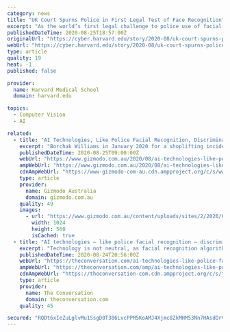 ```yaml
---
category: news
title: "UK Court Spurns Police in First Legal Test of Face Recognition"
excerpt: "As the world’s first legal challenge to police use of facial-recognition technology, the decision by the Court of Appeal has established an important precedent,” she said. “Other authorities will think again before rolling out similar technologies,"
publishedDateTime: 2020-08-25T18:57:00Z
originalUrl: "https://cyber.harvard.edu/story/2020-08/uk-court-spurns-police-first-legal-test-face-recognition"
webUrl: "https://cyber.harvard.edu/story/2020-08/uk-court-spurns-police-first-legal-test-face-recognition"
type: article
quality: 19
heat: -1
published: false

provider:
  name: Harvard Medical School
  domain: harvard.edu

topics:
  - Computer Vision
  - AI

related:
  - title: "AI Technologies, Like Police Facial Recognition, Discriminate Against People of Colour"
    excerpt: "Borchak Williams in January 2020 for a shoplifting incident that had taken place two years earlier. Even though Williams had nothing to do with the incident, facial recognition technology used by Michigan State Police “matched” his face with a grainy image obtained from an"
    publishedDateTime: 2020-08-25T09:00:00Z
    webUrl: "https://www.gizmodo.com.au/2020/08/ai-technologies-like-police-facial-recognition-discriminate-against-people-of-colour/"
    ampWebUrl: "https://www.gizmodo.com.au/2020/08/ai-technologies-like-police-facial-recognition-discriminate-against-people-of-colour/amp/"
    cdnAmpWebUrl: "https://www-gizmodo-com-au.cdn.ampproject.org/c/s/www.gizmodo.com.au/2020/08/ai-technologies-like-police-facial-recognition-discriminate-against-people-of-colour/amp/"
    type: article
    provider:
      name: Gizmodo Australia
      domain: gizmodo.com.au
    quality: 49
    images:
      - url: "https://www.gizmodo.com.au/content/uploads/sites/2/2020/08/25/algorithm-facial-recognition-1024x560.png"
        width: 1024
        height: 560
        isCached: true
  - title: "AI technologies — like police facial recognition — discriminate against people of colour"
    excerpt: "Technology is not neutral, as facial recognition algorithms and predictive policing have shown us. Algorithms discriminate by design, reflecting and reinforcing pre-existing biases."
    publishedDateTime: 2020-08-24T20:56:00Z
    webUrl: "https://theconversation.com/ai-technologies-like-police-facial-recognition-discriminate-against-people-of-colour-143227"
    ampWebUrl: "https://theconversation.com/amp/ai-technologies-like-police-facial-recognition-discriminate-against-people-of-colour-143227"
    cdnAmpWebUrl: "https://theconversation-com.cdn.ampproject.org/c/s/theconversation.com/amp/ai-technologies-like-police-facial-recognition-discriminate-against-people-of-colour-143227"
    type: article
    provider:
      name: The Conversation
      domain: theconversation.com
    quality: 45

secured: "RQDt6xIeZuLglvMu1SsgD0T386LvcPPM5KoAMJ4Xjmc8ZkMHM53Nn7HAsdOrVkSC+AF5s//s3VTHq6dT+4cUjJZVaLnoXTXvoSBZd4YT1pVUTCWKa1FlEedq4dbgTHdXdH4PuorExm4rSqQYpkg7p03TeXTWmtKOV3J8xAYa1cW3aHkjL9HxIW51UgcDAUc729IHSIk4whSqB1o0bU9kFrXSnoiB+3blvarAzardpQ6St/N670eLfu6LZTNEbaE07QmZhhZnBgmUYJgzNG5J14jMaBesQfwRYPW0CjTKoaoowKfxwJazIK617eGov3bXgJqHkCjyX4cGEDpuJHDPNA==;t/9/S3cSORXqiSfZoClmrg=="
---
```


